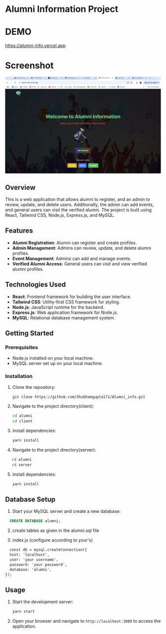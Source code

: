 # Alumni Information Project

# DEMO
  https://alumni-info.vercel.app

# Screenshot
![Homepage Screenshot](screenshot.png)

  
## Overview

This is a web application that allows alumni to register, and an admin to review, update, and delete users. 
Additionally, the admin can add events, and general users can visit the verified alumni. 
The project is built using React, Tailwind CSS, Node.js, Express.js, and MySQL.

## Features

- **Alumni Registration**: Alumni can register and create profiles.
- **Admin Management**: Admins can review, update, and delete alumni profiles.
- **Event Management**: Admins can add and manage events.
- **Verified Alumni Access**: General users can visit and view verified alumni profiles.

## Technologies Used

- **React**: Frontend framework for building the user interface.
- **Tailwind CSS**: Utility-first CSS framework for styling.
- **Node.js**: JavaScript runtime for the backend.
- **Express.js**: Web application framework for Node.js.
- **MySQL**: Relational database management system.

## Getting Started

### Prerequisites

- Node.js installed on your local machine.
- MySQL server set up on your local machine.

### Installation

1. Clone the repository:

   ```bash
   git clone https://github.com/Shubhamgupta171/Alumni_info.git
   

2. Navigate to the project directory(client):

   ```bash
   cd alumni
   cd client
   ```

3. Install dependencies:

   ```bash
   yarn install
   ```
   
4. Navigate to the project directory(server):
   
```bash
   cd alumni
   cd server
   ```

5. Install dependencies:

   ```bash
   yarn install
   ```
   
   
## Database Setup

1. Start your MySQL server and create a new database:

```sql
  CREATE DATABASE alumni;
```

2. create tables as given in the alumni.sql file

3. index.js (configure according to your's)

```
  const db = mysql.createConnection({
  host: 'localhost',
  user: 'your username',
  password: 'your password',
  database: 'alumni',
});
```

## Usage

1. Start the development server:

   ```bash
   yarn start
   ```

2. Open your browser and navigate to `http://localhost:3000` to access the application.
